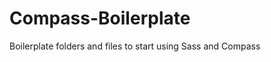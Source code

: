 Compass-Boilerplate
===================

Boilerplate folders and files to start using Sass and Compass 
